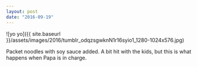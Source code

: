 ```yaml
---
layout: post
date: "2016-09-19"
---
```


![yo yo]({{ site.baseurl }}/assets/images/2016/tumblr_odqzsgwknN1r16syio1_1280-1024x576.jpg)

Packet noodles with soy sauce added. A bit hit with the kids, but this is what happens when Papa is in charge.
